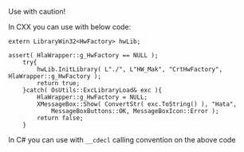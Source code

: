 Use with caution!

In CXX you can use with below code:

```
extern LibraryWin32<HwFactory> hwLib;
	
assert( HlaWrapper::g_HwFactory == NULL );
	try{
		hwLib.InitLibrary( L"./", L"HW_Mak", "CrtHwFactory", HlaWrapper::g_HwFactory );
		return true;
	}catch( OsUtils::ExcLibraryLoad& exc ){
		HlaWrapper::g_HwFactory = NULL;
		XMessageBox::Show( ConvertStr( exc.ToString() ), "Hata",
			MessageBoxButtons::OK, MessageBoxIcon::Error );
		return false;
	}
```

In C# you can use with `__cdecl` calling convention on the above code
